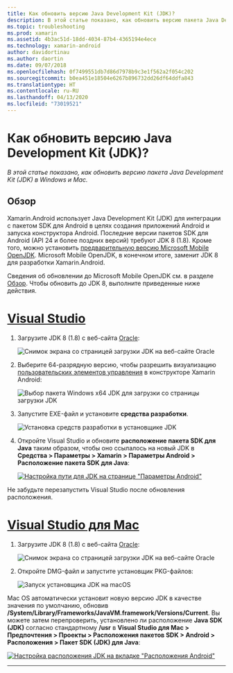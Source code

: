 ```yaml
---
title: Как обновить версию Java Development Kit (JDK)?
description: В этой статье показано, как обновить версию пакета Java Development Kit (JDK) в Windows и Mac.
ms.topic: troubleshooting
ms.prod: xamarin
ms.assetid: 4b3ac51d-18dd-4034-87b4-4365194e4ece
ms.technology: xamarin-android
author: davidortinau
ms.author: daortin
ms.date: 09/07/2018
ms.openlocfilehash: 0f7499551db7d86d7978b9c3e1f562a2f054c202
ms.sourcegitcommit: b0ea451e18504e6267b896732dd26df64ddfa843
ms.translationtype: HT
ms.contentlocale: ru-RU
ms.lasthandoff: 04/13/2020
ms.locfileid: "73019521"
---
```

# <a name="how-do-i-update-the-java-development-kit-jdk-version"></a>Как обновить версию Java Development Kit (JDK)?

_В этой статье показано, как обновить версию пакета Java Development Kit (JDK) в Windows и Mac._

## <a name="overview"></a>Обзор

Xamarin.Android использует Java Development Kit (JDK) для интеграции с пакетом SDK для Android в целях создания приложений Android и запуска конструктора Android. Последние версии пакетов SDK для Android (API 24 и более поздних версий) требуют JDK 8 (1.8). Кроме того, можно установить [предварительную версию Microsoft Mobile OpenJDK](~/android/get-started/installation/openjdk.md). Microsoft Mobile OpenJDK, в конечном итоге, заменит JDK 8 для разработки Xamarin.Android.

Сведения об обновлении до Microsoft Mobile OpenJDK см. в разделе [Обзор](~/android/get-started/installation/openjdk.md). Чтобы обновить до JDK 8, выполните приведенные ниже действия.

# <a name="visual-studio"></a>[Visual Studio](#tab/windows)

1. Загрузите JDK 8 (1.8) с веб-сайта [Oracle](https://www.oracle.com/technetwork/java/javase/downloads/index.html):

    ![Снимок экрана со страницей загрузки JDK на веб-сайте Oracle](update-jdk-images/image1.png)

2. Выберите 64-разрядную версию, чтобы разрешить визуализацию [пользовательских элементов управления](https://github.com/xamarin/release-notes-archive/blob/master/release-notes/vs/xamarin.vs_4/xamarin.vs_4.2/index.md#androiddesignercustomcontrols) в конструкторе Xamarin Android:

    ![Выбор пакета Windows x64 JDK для загрузки со страницы загрузки JDK](update-jdk-images/image2.png)

3. Запустите EXE-файл и установите **средства разработки**.

    ![Установка средств разработки в установщике JDK](update-jdk-images/image3.png)

4. Откройте Visual Studio и обновите **расположение пакета SDK для Java** таким образом, чтобы оно ссылалось на новый JDK в **Средства > Параметры > Xamarin > Параметры Android > Расположение пакета SDK для Java**:

    [![Настройка пути для JDK на странице "Параметры Android"](update-jdk-images/image4-sml.png)](update-jdk-images/image4.png#lightbox)

Не забудьте перезапустить Visual Studio после обновления расположения.

# <a name="visual-studio-for-mac"></a>[Visual Studio для Mac](#tab/macos)

1. Загрузите JDK 8 (1.8) с веб-сайта [Oracle](https://www.oracle.com/technetwork/java/javase/downloads/index.html):

    ![Снимок экрана со страницей загрузки JDK на веб-сайте Oracle](update-jdk-images/image1.png)

2. Откройте DMG-файл и запустите установщик PKG-файлов:

    ![Запуск установщика JDK на macOS](update-jdk-images/image5.png)

Mac OS автоматически установит новую версию JDK в качестве значения по умолчанию, обновив **/System/Library/Frameworks/JavaVM.framework/Versions/Current**. Вы можете затем перепроверить, установлено ли расположение **Java SDK (JDK)** согласно стандартному **/usr** в **Visual Studio для Mac > Предпочтения > Проекты > Расположения пакетов SDK > Android > Расположения > Пакет SDK (JDK) для Java**:

[![Настройка расположения JDK на вкладке "Расположения Android"](update-jdk-images/image6-sml.png)](update-jdk-images/image6.png#lightbox)

-----
